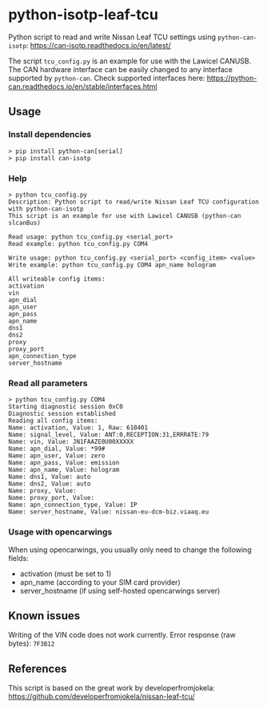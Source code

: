 # python-isotp-leaf-tcu
Python script to read and write Nissan Leaf TCU settings using `python-can-isotp`: https://can-isotp.readthedocs.io/en/latest/

The script `tcu_config.py` is an example for use with the Lawicel CANUSB. The CAN hardware interface can be easily changed to any interface supported by `python-can`.
Check supported interfaces here: https://python-can.readthedocs.io/en/stable/interfaces.html

## Usage

### Install dependencies
```
> pip install python-can[serial]
> pip install can-isotp
```

### Help
```
> python tcu_config.py
Description: Python script to read/write Nissan Leaf TCU configuration with python-can-isotp
This script is an example for use with Lawicel CANUSB (python-can slcanBus)

Read usage: python tcu_config.py <serial_port>
Read example: python tcu_config.py COM4

Write usage: python tcu_config.py <serial_port> <config_item> <value>
Write example: python tcu_config.py COM4 apn_name hologram

All writeable config items:
activation
vin
apn_dial
apn_user
apn_pass
apn_name
dns1
dns2
proxy
proxy_port
apn_connection_type
server_hostname
```

### Read all parameters
```
> python tcu_config.py COM4
Starting diagnostic session 0xC0
Diagnostic session established
Reading all config items:
Name: activation, Value: 1, Raw: 610401
Name: signal_level, Value: ANT:0,RECEPTION:31,ERRRATE:79
Name: vin, Value: JN1FAAZE0U00XXXXX
Name: apn_dial, Value: *99#
Name: apn_user, Value: zero
Name: apn_pass, Value: emission
Name: apn_name, Value: hologram
Name: dns1, Value: auto
Name: dns2, Value: auto
Name: proxy, Value:                                                                                                     
Name: proxy_port, Value:
Name: apn_connection_type, Value: IP
Name: server_hostname, Value: nissan-eu-dcm-biz.viaaq.eu
```

### Usage with opencarwings
When using opencarwings, you usually only need to change the following fields:
* activation (must be set to 1)
* apn_name (according to your SIM card provider)
* server_hostname (if using self-hosted opencarwings server)

## Known issues
Writing of the VIN code does not work currently. Error response (raw bytes): `7F3B12`

## References
This script is based on the great work by developerfromjokela: https://github.com/developerfromjokela/nissan-leaf-tcu/

